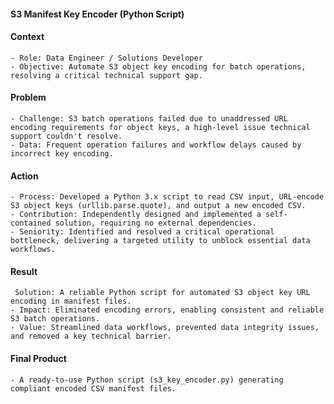 #### S3 Manifest Key Encoder (Python Script)

#### Context
    - Role: Data Engineer / Solutions Developer
    - Objective: Automate S3 object key encoding for batch operations, resolving a critical technical support gap.

#### Problem
    - Challenge: S3 batch operations failed due to unaddressed URL encoding requirements for object keys, a high-level issue technical support couldn't resolve.
    - Data: Frequent operation failures and workflow delays caused by incorrect key encoding.

#### Action
    - Process: Developed a Python 3.x script to read CSV input, URL-encode S3 object keys (urllib.parse.quote), and output a new encoded CSV.
    - Contribution: Independently designed and implemented a self-contained solution, requiring no external dependencies.
    - Seniority: Identified and resolved a critical operational bottleneck, delivering a targeted utility to unblock essential data workflows.

#### Result
     Solution: A reliable Python script for automated S3 object key URL encoding in manifest files.
    - Impact: Eliminated encoding errors, enabling consistent and reliable S3 batch operations.
    - Value: Streamlined data workflows, prevented data integrity issues, and removed a key technical barrier.

#### Final Product
    - A ready-to-use Python script (s3_key_encoder.py) generating compliant encoded CSV manifest files.
